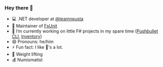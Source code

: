 ### Hey there 👋

- 💻 .NET developer at [@teamneusta](https://github.com/teamneusta)
- 🚧 Maintainer of [FsUnit](https://github.com/fsprojects/FsUnit)
- 🔭 I’m currently working on little F# projects in my spare time ([Pushbullet CLI](https://github.com/CaptnCodr/pushbullet-cli), [Inventory](https://github.com/CaptnCodr/inventory))
- 😄 Pronouns: he/him
- ⚡ Fun fact: I like 🥑's a lot.
- 💪 Weight lifting
- 💰 Numismatist

<!--
**CaptnCodr/CaptnCodr** is a ✨ _special_ ✨ repository because its `README.md` (this file) appears on your GitHub profile.

Here are some ideas to get you started:

- 🌱 I’m currently learning ...
- 👯 I’m looking to collaborate on ...
- 🤔 I’m looking for help with ...
- 💬 Ask me about ...
- 📫 How to reach me: ...
-->
